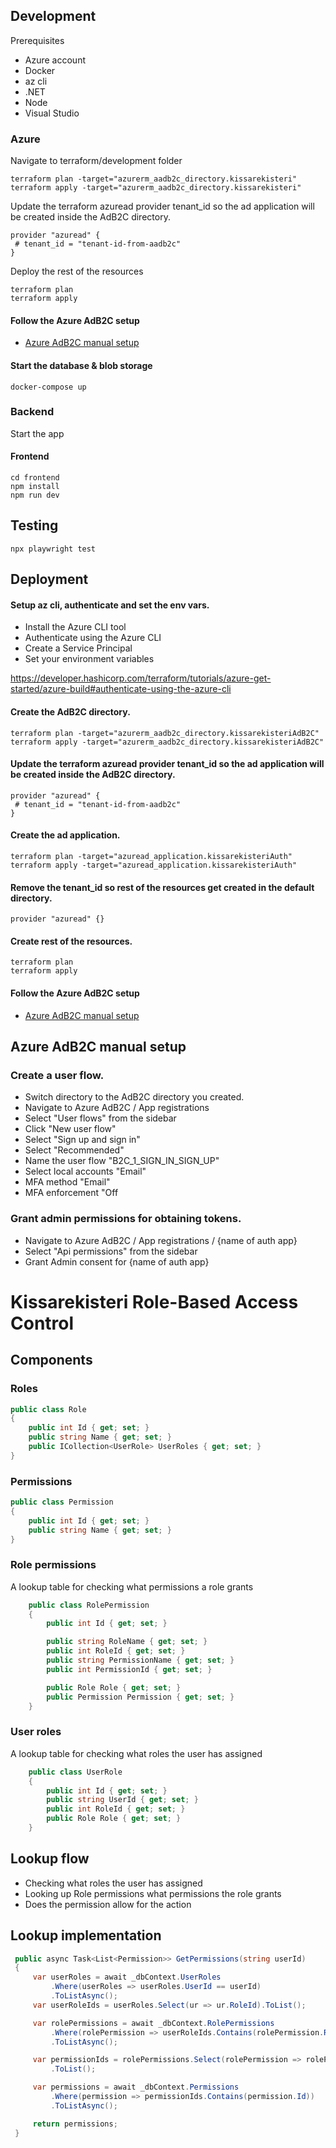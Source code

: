 ## Development

Prerequisites

- Azure account
- Docker
- az cli
- .NET
- Node
- Visual Studio


### Azure
Navigate to terraform/development folder

    terraform plan -target="azurerm_aadb2c_directory.kissarekisteri"
    terraform apply -target="azurerm_aadb2c_directory.kissarekisteri"
    
Update the terraform azuread provider tenant_id so the ad application will be created inside the AdB2C directory.

```hcl
provider "azuread" {
 # tenant_id = "tenant-id-from-aadb2c"
}
```
Deploy the rest of the resources

    terraform plan
    terraform apply


#### Follow the Azure AdB2C setup
- [Azure AdB2C manual setup](#azure-adb2c-manual-setup)


#### Start the database & blob storage

    docker-compose up

### Backend

Start the app



#### Frontend

    cd frontend
    npm install
    npm run dev
    
## Testing

    npx playwright test

## Deployment

#### Setup az cli, authenticate and set the env vars.

- Install the Azure CLI tool
- Authenticate using the Azure CLI
- Create a Service Principal
- Set your environment variables

https://developer.hashicorp.com/terraform/tutorials/azure-get-started/azure-build#authenticate-using-the-azure-cli

#### Create the AdB2C directory.

    terraform plan -target="azurerm_aadb2c_directory.kissarekisteriAdB2C"
    terraform apply -target="azurerm_aadb2c_directory.kissarekisteriAdB2C"

#### Update the terraform azuread provider tenant_id so the ad application will be created inside the AdB2C directory.

```hcl
provider "azuread" {
 # tenant_id = "tenant-id-from-aadb2c"
}
```

#### Create the ad application.

    terraform plan -target="azuread_application.kissarekisteriAuth"
    terraform apply -target="azuread_application.kissarekisteriAuth"

#### Remove the tenant_id so rest of the resources get created in the default directory.

```hcl
provider "azuread" {}
```

#### Create rest of the resources.

    terraform plan
    terraform apply

#### Follow the Azure AdB2C setup
- [Azure AdB2C manual setup](#azure-adb2c-manual-setup)

## Azure AdB2C manual setup

### Create a user flow.
- Switch directory to the AdB2C directory you created.
- Navigate to Azure AdB2C / App registrations
- Select "User flows" from the sidebar
- Click "New user flow"
- Select "Sign up and sign in"
- Select "Recommended"
- Name the user flow "B2C_1_SIGN_IN_SIGN_UP"
- Select local accounts "Email"
- MFA method "Email"
- MFA enforcement "Off
    
### Grant admin permissions for obtaining tokens.
- Navigate to Azure AdB2C / App registrations / {name of auth app}
- Select "Api permissions" from the sidebar
- Grant Admin consent for {name of auth app}

# Kissarekisteri Role-Based Access Control

## Components

### Roles

```C#
public class Role
{
    public int Id { get; set; }
    public string Name { get; set; }
    public ICollection<UserRole> UserRoles { get; set; }
}
```

### Permissions

```C#
public class Permission
{
    public int Id { get; set; }
    public string Name { get; set; }
}
```

### Role permissions

A lookup table for checking what permissions a role grants

```C#
    public class RolePermission
    {
        public int Id { get; set; }

        public string RoleName { get; set; }
        public int RoleId { get; set; }
        public string PermissionName { get; set; }
        public int PermissionId { get; set; }

        public Role Role { get; set; }
        public Permission Permission { get; set; }
    }
```

### User roles

A lookup table for checking what roles the user has assigned

```C#
    public class UserRole
    {
        public int Id { get; set; }
        public string UserId { get; set; }
        public int RoleId { get; set; }
        public Role Role { get; set; }
    }
```

## Lookup flow
- Checking what roles the user has assigned
- Looking up Role permissions what permissions the role grants
- Does the permission allow for the action

## Lookup implementation

```C#
 public async Task<List<Permission>> GetPermissions(string userId)
 {
     var userRoles = await _dbContext.UserRoles
         .Where(userRoles => userRoles.UserId == userId)
         .ToListAsync();
     var userRoleIds = userRoles.Select(ur => ur.RoleId).ToList();

     var rolePermissions = await _dbContext.RolePermissions
         .Where(rolePermission => userRoleIds.Contains(rolePermission.RoleId))
         .ToListAsync();

     var permissionIds = rolePermissions.Select(rolePermission => rolePermission.PermissionId)
         .ToList();

     var permissions = await _dbContext.Permissions
         .Where(permission => permissionIds.Contains(permission.Id))
         .ToListAsync();

     return permissions;
 }
```

